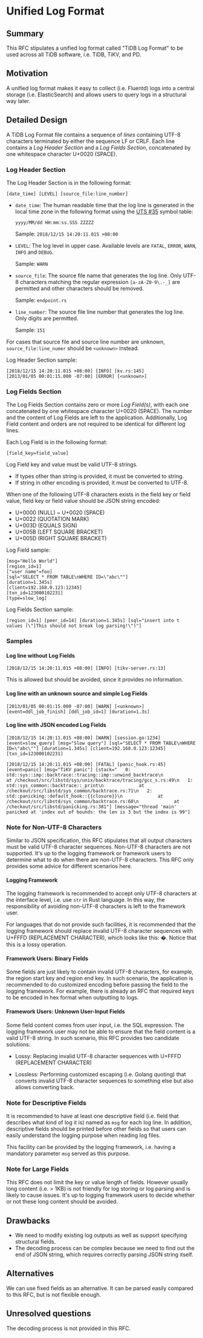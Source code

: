 # Unified Log Format

## Summary

This RFC stipulates a unified log format called "TiDB Log Format" to be used
across all TiDB software, i.e. TiDB, TiKV, and PD.

## Motivation

A unified log format makes it easy to collect (i.e. Fluentd) logs into a central
storage (i.e. ElasticSearch) and allows users to query logs in a structural way
later.

## Detailed Design

A TiDB Log Format file contains a sequence of *lines* containing UTF-8
characters terminated by either the sequence LF or CRLF. Each line contains a
*Log Header Section* and a *Log Fields Section*, concatenated by one whitespace
character U+0020 (SPACE).

### Log Header Section

The Log Header Section is in the following format:

```text
[date_time] [LEVEL] [source_file:line_number]
```

- `date_time`: The human readable time that the log line is generated in the
  local time zone in the following format using the [UTS #35] symbol table:

  ```text
  yyyy/MM/dd HH:mm:ss.SSS ZZZZZ
  ```

   Sample: `2018/12/15 14:20:11.015 +08:00`

- `LEVEL`: The log level in upper case. Available levels are `FATAL`, `ERROR`,
  `WARN`, `INFO` and `DEBUG`.

   Sample: `WARN`

- `source_file`: The source file name that generates the log line. Only
  UTF-8 characters matching the regular expression `[a-zA-Z0-9\.-_]` are
  permitted and other characters should be removed.

   Sample: `endpoint.rs`

- `line_number`: The source file line number that generates the log line.
  Only digits are permitted.

   Sample: `151`

For cases that source file and source line number are unknown,
`source_file:line_numer` should be `<unknown>` instead.

Log Header Section sample:

```text
[2018/12/15 14:20:11.015 +08:00] [INFO] [kv.rs:145]
[2013/01/05 00:01:15.000 -07:00] [ERROR] [<unknown>]
```

### Log Fields Section

The Log Fields Section contains zero or more *Log Field(s)*, with each one
concatenated by one whitespace character U+0020 (SPACE). The number and the
content of Log Fields are left to the application. Additionally, Log Field
content and orders are not required to be identical for different log lines.

Each Log Field is in the following format:

```text
[field_key=field_value]
```

Log Field key and value must be valid UTF-8 strings.

- If types other than string is provided, it must be converted to string.
- If string in other encoding is provided, it must be converted to UTF-8.

When one of the following UTF-8 characters exists in the field key or field
value, field key or field value should be JSON string encoded:

- U+0000 (NULL) ~ U+0020 (SPACE)
- U+0022 (QUOTATION MARK)
- U+003D (EQUALS SIGN)
- U+005B (LEFT SQUARE BRACKET)
- U+005D (RIGHT SQUARE BRACKET)

Log Field sample:

```text
[msg="Hello World"]
[region_id=1]
["user name"=foo]
[sql="SELECT * FROM TABLE\nWHERE ID=\"abc\""]
[duration=1.345s]
[client=192.168.0.123:12345]
[txn_id=123000102231]
[type=slow_log]
```

Log Fields Section sample:

```text
[region_id=1] [peer_id=14] [duration=1.345s] [sql="insert into t values (\"]This should not break log parsing!\")"]
```

### Samples

#### Log line without Log Fields

```text
[2018/12/15 14:20:11.015 +08:00] [INFO] [tikv-server.rs:13]
```

This is allowed but should be avoided, since it provides no information.

#### Log line with an unknown source and simple Log Fields

```text
[2013/01/05 00:01:15.000 -07:00] [WARN] [<unknown>] [event=ddl_job_finish] [ddl_job_id=1] [duration=1.3s]
```

#### Log line with JSON encoded Log Fields

```text
[2018/12/15 14:20:11.015 +08:00] [WARN] [session.go:1234] [event=slow_query] [msg="Slow query"] [sql="SELECT * FROM TABLE\nWHERE ID=\"abc\""] [duration=1.345s] [client=192.168.0.123:12345] [txn_id=123000102231]
```

```text
[2018/12/15 14:20:11.015 +08:00] [FATAL] [panic_hook.rs:45] [event=panic] [msg="TiKV panic"] [stack="   0: std::sys::imp::backtrace::tracing::imp::unwind_backtrace\n             at /checkout/src/libstd/sys/unix/backtrace/tracing/gcc_s.rs:49\n   1: std::sys_common::backtrace::_print\n             at /checkout/src/libstd/sys_common/backtrace.rs:71\n   2: std::panicking::default_hook::{{closure}}\n             at /checkout/src/libstd/sys_common/backtrace.rs:60\n             at /checkout/src/libstd/panicking.rs:381"] [message="thread 'main' panicked at 'index out of bounds: the len is 3 but the index is 99"]
```

### Note for Non-UTF-8 Characters

Similar to JSON specification, this RFC stipulates that all output characters
must be valid UTF-8 character sequences. Non-UTF-8 characters are not supported.
It's up to the logging framework or framework users to determine what to do when
there are non-UTF-8 characters. This RFC only provides some advice for different
scenarios here.

#### Logging Framework

The logging framework is recommended to accept only UTF-8 characters at the
interface level, i.e. use `str` in Rust language. In this way, the
responsibility of avoiding non-UTF-8 characters is left to the framework user.

For languages that do not provide such facilities, it is recommended that the
logging framework should replace invalid UTF-8 character sequences with
U+FFFD (REPLACEMENT CHARACTER), which looks like this: �. Notice that this is a
lossy operation.

#### Framework Users: Binary Fields

Some fields are just likely to contain invalid UTF-8 characters, for example,
the region start key and region end key. In such scenario, the application is
recommended to do customized encoding before passing the field to the logging
framework. For example, there is already an RFC that required keys to be encoded
in hex format when outputting to logs.

#### Framework Users: Unknown User-Input Fields

Some field content comes from user input, i.e. the SQL expression. The logging
framework user may not be able to ensure that the field content is a valid UTF-8
string. In such scenario, this RFC provides two candidate solutions:

- Lossy: Replacing invalid UTF-8 character sequences with U+FFFD
  (REPLACEMENT CHARACTER)

- Lossless: Performing customized escaping (i.e. Golang quoting) that converts
  invalid UTF-8 character sequences to something else but also allows
  converting back.

### Note for Descriptive Fields

It is recommended to have at least one descriptive field (i.e. field that
describes what kind of log it is) named as `msg` for each log line. In addition,
descriptive fields should be printed before other fields so that users can
easily understand the logging purpose when reading log files.

This facility can be provided by the logging framework, i.e. having a mandatory
parameter `msg` served as this purpose.

### Note for Large Fields

This RFC does not limit the key or value length of fields. However usually long
content (i.e. > 1KB) is not friendly for log storing or log parsing and is
likely to cause issues. It's up to logging framework users to decide whether or
not these long content should be avoided.

## Drawbacks

- We need to modify existing log outputs as well as support specifying
  structural fields.
- The decoding process can be complex because we need to find out the end of
  JSON string, which requires correctly parsing JSON string itself.

## Alternatives

We can use fixed fields as an alternative. It can be parsed easily compared to
this RFC, but is not flexible enough.

## Unresolved questions

The decoding process is not provided in this RFC.

[UTS #35]: http://www.unicode.org/reports/tr35/tr35-31/tr35-dates.html#Date_Field_Symbol_Table
